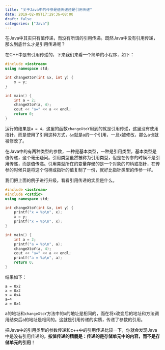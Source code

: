 ```yaml
---
title: "关于Java中的传参是值传递还是引用传递"
date: 2019-02-09T17:29:36+08:00
draft: false
categories: ["Java"]
---
```


在Java中其实只有值传递，而没有所谓的引用传递。既然Java中没有引用传递，那么到底什么才是引用传递呢？

在C++中是有引用传递的，下来我们来看一个简单的小程序，如下：

```c++
#include <iostream>
using namespace std;

int changeXtoY(int &x, int y) {
    x = y;
}

int main() {
    int a = 2;
    changeXtoY(a, 4);
    cout << "a=" << a << endl;
    return 0;
}
```

运行的结果是`a = 4`，这里的函数`changeXtoY`用到的就是引用传递，这里没有使用指针，而是使用了引用这种方式，`&x`就是a的一个引用，一旦x被修改，那么a也就被修改了。

在Java中的有两种类型的参数，一种是基本类型，一种是引用类型。基本类型是值传递，这个毫无疑问。引用类型虽然被称为引用类型，但是在传参的时候不是引用传递，而是值传递。引用类型所在的变量存储的是一个对象的句柄或指针，在传参的时候只是将这个句柄或指针的值复制了一份，就好比指针类型的传参一样。

我们把上面的例子进行升级，看看引用传递的实质是什么。

```c++
#include <iostream>
#include <cstdio>
using namespace std;

int changeXtoY(int &x, int y) {
    printf("x = %p\n", x);
    x = y;
    printf("x = %p\n", x);
}

int main() {
    int a = 2;
    printf("a = %p\n", a);
    changeXtoY(a, 4);
    cout << "a=" << a << endl;
    printf("a = %p\n", a);
    return 0;
}
```

结果如下：

```text
a = 0x2
x = 0x2
x = 0x4
a=4
a = 0x4
```

a的地址和`changeXtoY`方法中的x的地址是相同的，而在将x改变后的地址和方法调用结束后a的地址是相同的。这就是引用传递的实质，传递了参数的引用。

把Java中的引用类型的参数传递和c++中的引用传递比较一下，你就会发现Java中是没有引用传递的。**按值传递的精髓是：传递的是存储单元中的内容，而不是存储单元的引用！**